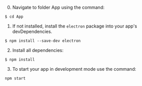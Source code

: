 0. Navigate to folder App using the command:
```
$ cd App
```
1. If not installed, install the `electron` package into your app's devDependencies.
```
$ npm install --save-dev electron
```
2. Install all dependencies:
```
$ npm install
```
3. To start your app in development mode use the command:
```
npm start
```
